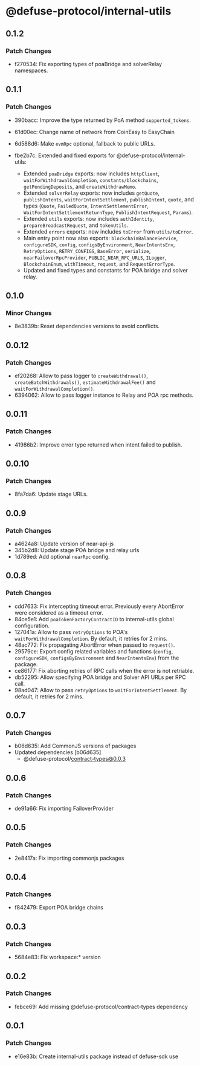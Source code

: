 # @defuse-protocol/internal-utils

## 0.1.2

### Patch Changes

- f270534: Fix exporting types of poaBridge and solverRelay namespaces.

## 0.1.1

### Patch Changes

- 390bacc: Improve the type returned by PoA method `supported_tokens`.
- 61d00ec: Change name of network from CoinEasy to EasyChain
- 6d588d6: Make `evmRpc` optional, fallback to public URLs.
- fbe2b7c: Extended and fixed exports for @defuse-protocol/internal-utils:

  - Extended `poaBridge` exports: now includes `httpClient`, `waitForWithdrawalCompletion`, `constants/blockchains`, `getPendingDeposits`, and `createWithdrawMemo`.
  - Extended `solverRelay` exports: now includes `getQuote`, `publishIntents`, `waitForIntentSettlement`, `publishIntent`, `quote`, and types (`Quote`, `FailedQuote`, `IntentSettlementError`, `WaitForIntentSettlementReturnType`, `PublishIntentRequest`, `Params`).
  - Extended `utils` exports: now includes `authIdentity`, `prepareBroadcastRequest`, and `tokenUtils`.
  - Extended `errors` exports: now includes `toError` from `utils/toError`.
  - Main entry point now also exports: `blockchainBalanceService`, `configureSDK`, `config`, `configsByEnvironment`, `NearIntentsEnv`, `RetryOptions`, `RETRY_CONFIGS`, `BaseError`, `serialize`, `nearFailoverRpcProvider`, `PUBLIC_NEAR_RPC_URLS`, `ILogger`, `BlockchainEnum`, `withTimeout`, `request`, and `RequestErrorType`.
  - Updated and fixed types and constants for POA bridge and solver relay.

## 0.1.0

### Minor Changes

- 8e3839b: Reset dependencies versions to avoid conflicts.

## 0.0.12

### Patch Changes

- ef20268: Allow to pass logger to `createWithdrawal()`, `createBatchWithdrawals()`, `estimateWithdrawalFee()` and `waitForWithdrawalCompletion()`.
- 6394062: Allow to pass logger instance to Relay and POA rpc methods.

## 0.0.11

### Patch Changes

- 41986b2: Improve error type returned when intent failed to publish.

## 0.0.10

### Patch Changes

- 8fa7da6: Update stage URLs.

## 0.0.9

### Patch Changes

- a4624a8: Update version of near-api-js
- 345b2d8: Update stage POA bridge and relay urls
- 1d789ed: Add optional `nearRpc` config.

## 0.0.8

### Patch Changes

- cdd7633: Fix intercepting timeout error. Previously every AbortError were considered as a timeout error.
- 84ce5e1: Add `poaTokenFactoryContractID` to internal-utils global configuration.
- 127041a: Allow to pass `retryOptions` to POA's `waitForWithdrawalCompletion`. By default, it retries for 2 mins.
- 48ac772: Fix propagating AbortError when passed to `request()`.
- 29579ce: Export config related variables and functions (`config`, `configureSDK`, `configsByEnvironment` and `NearIntentsEnv`) from the package.
- ce86177: Fix aborting retries of RPC calls when the error is not retriable.
- db52295: Allow specifying POA bridge and Solver API URLs per RPC call.
- 98ad047: Allow to pass `retryOptions` to `waitForIntentSettlement`. By default, it retries for 2 mins.

## 0.0.7

### Patch Changes

- b06d635: Add CommonJS versions of packages
- Updated dependencies [b06d635]
  - @defuse-protocol/contract-types@0.0.3

## 0.0.6

### Patch Changes

- de91a66: Fix importing FailoverProvider

## 0.0.5

### Patch Changes

- 2e8417a: Fix importing commonjs packages

## 0.0.4

### Patch Changes

- f842479: Export POA bridge chains

## 0.0.3

### Patch Changes

- 5684e83: Fix workspace:\* version

## 0.0.2

### Patch Changes

- febce69: Add missing @defuse-protocol/contract-types dependency

## 0.0.1

### Patch Changes

- e16e83b: Create internal-utils package instead of defuse-sdk use

